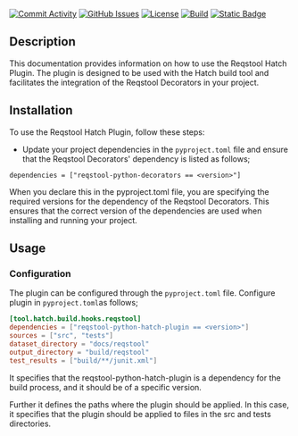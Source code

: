 
[![Commit Activity](https://img.shields.io/github/commit-activity/m/Luftfartsverket/reqstool-python-hatch-plugin?label=commits&style=for-the-badge)](https://github.com/Luftfartsverket/reqstool-python-hatch-plugin/pulse)
[![GitHub Issues](https://img.shields.io/github/issues/Luftfartsverket/reqstool-python-hatch-plugin?style=for-the-badge&logo=github)](https://github.com/Luftfartsverket/reqstool-python-hatch-plugin/issues)
[![License](https://img.shields.io/github/license/Luftfartsverket/reqstool-python-hatch-plugin?style=for-the-badge&logo=opensourceinitiative)](https://opensource.org/license/mit/)
[![Build](https://img.shields.io/github/actions/workflow/status/Luftfartsverket/reqstool-python-hatch-plugin/build.yml?style=for-the-badge&logo=github)](https://github.com/Luftfartsverket/reqstool-python-hatch-plugin/actions/workflows/build.yml)
[![Static Badge](https://img.shields.io/badge/Documentation-blue?style=for-the-badge&link=docs)](https://luftfartsverket.github.io/reqstool-python-hatch-plugin/reqstool-python-hatch-plugin/0.0.2/index.html)



## Description

This documentation provides information on how to use the Reqstool Hatch Plugin. The plugin is designed to be used with the Hatch build tool and facilitates the integration of the Reqstool Decorators in your project.

## Installation

To use the Reqstool Hatch Plugin, follow these steps:

- Update your project dependencies in the `pyproject.toml` file and 
ensure that the Reqstool Decorators' dependency is listed as follows;
``` 
dependencies = ["reqstool-python-decorators == <version>"]
```

When you declare this in the pyproject.toml file, you are specifying the required versions for the dependency of the Reqstool Decorators. This ensures that the correct version of the dependencies are used when installing and running your project.



## Usage

### Configuration

The plugin can be configured through the `pyproject.toml` file. Configure plugin in `pyproject.toml`as follows;

```toml
[tool.hatch.build.hooks.reqstool]
dependencies = ["reqstool-python-hatch-plugin == <version>"]
sources = ["src", "tests"]
dataset_directory = "docs/reqstool"
output_directory = "build/reqstool"
test_results = ["build/**/junit.xml"]
```

It specifies that the reqstool-python-hatch-plugin is a dependency for the build process, and it should be of a specific version. 

Further it defines the paths where the plugin should be applied. In this case, it specifies that the plugin should be applied to files in the src and tests directories. 
